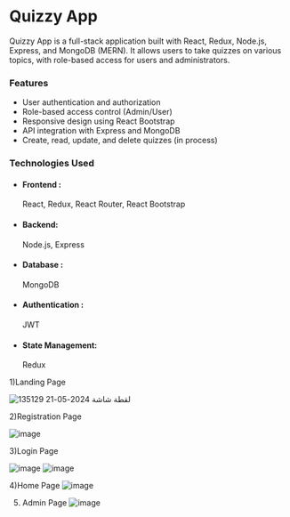 <h1>Quizzy App</h1>

Quizzy App is a full-stack application built with React, Redux, Node.js, Express, and MongoDB (MERN). It allows users to take quizzes on various topics, with role-based access for users and administrators.


<h3>Features</h3>

- User authentication and authorization
- Role-based access control (Admin/User)
- Responsive design using React Bootstrap
- API integration with Express and MongoDB
- Create, read, update, and delete quizzes (in process)


 <h3>Technologies Used</h3>

- <h4>Frontend :</h4> React, Redux, React Router, React Bootstrap
- <h4>Backend: </h4> Node.js, Express
- <h4> Database :</h4> MongoDB
- <h4>Authentication :</h4> JWT
- <h4>State Management: </h4> Redux











1)Landing Page

![لقطة شاشة 2024-05-21 135129](https://github.com/amani-Alkalbani/quizProject/assets/96942435/021a56f3-0d28-401a-87ef-7907436cbded)

2)Registration Page

![image](https://github.com/amani-Alkalbani/quizProject/assets/96942435/2a324932-913a-4396-9985-c550675fab6c)

3)Login Page

![image](https://github.com/amani-Alkalbani/quizProject/assets/96942435/356e3cb3-1ef9-446f-80bd-8431127a9f9f)
![image](https://github.com/amani-Alkalbani/quizProject/assets/96942435/dd914669-5679-46df-a853-d3370e85b20d)


4)Home Page
![image](https://github.com/amani-Alkalbani/quizProject/assets/96942435/a9f239be-b4ca-4575-ae79-25fc11dd36b0)

5) Admin Page
   ![image](https://github.com/amani-Alkalbani/quizProject/assets/96942435/b5322a12-b081-4bd0-ba90-fe5ee75517f9)

